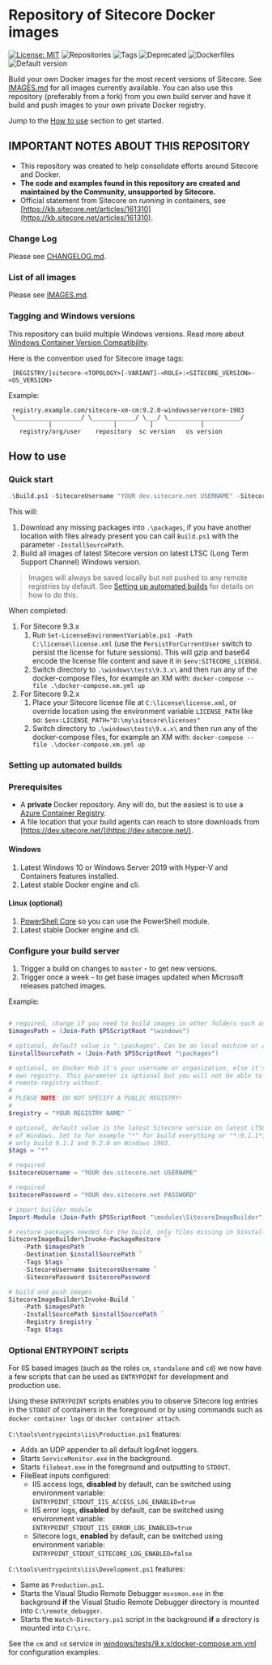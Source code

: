# Repository of Sitecore Docker images

[//]: # "start: stats"

[![License: MIT](https://img.shields.io/badge/License-MIT-green.svg?style=flat-square)](https://opensource.org/licenses/MIT) ![Repositories](https://img.shields.io/badge/Repositories-67-blue.svg?style=flat-square) ![Tags](https://img.shields.io/badge/Tags-300-blue.svg?style=flat-square) ![Deprecated](https://img.shields.io/badge/Deprecated-0-lightgrey.svg?style=flat-square) ![Dockerfiles](https://img.shields.io/badge/Dockerfiles-60-blue.svg?style=flat-square) ![Default version](https://img.shields.io/badge/Default%20version-9.3.0%20on%20ltsc2019/1809-blue?style=flat-square)

[//]: # "end: stats"

Build your own Docker images for the most recent versions of Sitecore. See [IMAGES.md](IMAGES.md) for all images currently available. You can also use this repository (preferably from a fork) from you own build server and have it build and push images to your own private Docker registry.

Jump to the [How to use](#how-to-use) section to get started.

## IMPORTANT NOTES ABOUT THIS REPOSITORY

- This repository was created to help consolidate efforts around Sitecore and Docker.
- **The code and examples found in this repository are created and maintained by the Community,  unsupported by Sitecore.**
- Official statement from Sitecore on *running* in containers, see [https://kb.sitecore.net/articles/161310](https://kb.sitecore.net/articles/161310).

### Change Log

Please see [CHANGELOG.md](CHANGELOG.md).

### List of all images

Please see [IMAGES.md](IMAGES.md).

### Tagging and Windows versions

This repository can build multiple Windows versions. Read more about [Windows Container Version Compatibility](https://docs.microsoft.com/en-us/virtualization/windowscontainers/deploy-containers/version-compatibility).

Here is the convention used for Sitecore image tags:

```text
 [REGISTRY/]sitecore-<TOPOLOGY>[-VARIANT]-<ROLE>:<SITECORE_VERSION>-<OS_VERSION>
```

Example:

```text
 registry.example.com/sitecore-xm-cm:9.2.0-windowsservercore-1903
 \__________________/ \____________/ \___/ \____________________/
           |                 |         |             |
   registry/org/user    repository  sc version   os version
```

## How to use

### Quick start

```PowerShell
.\Build.ps1 -SitecoreUsername "YOUR dev.sitecore.net USERNAME" -SitecorePassword "YOUR dev.sitecore.net PASSWORD"
```

This will:

1. Download any missing packages into `.\packages`, if you have another location with files already present you can call `Build.ps1` with the parameter `-InstallSourcePath`.
1. Build all images of latest Sitecore version on latest LTSC (Long Term Support Channel) Windows version.

> Images will always be saved locally but not pushed to any remote registries by default. See [Setting up automated builds](#setting-up-automated-builds) for details on how to do this.

When completed:

1. For Sitecore 9.3.x
    1. Run `Set-LicenseEnvironmentVariable.ps1 -Path C:\license\license.xml` (use the `PersistForCurrentUser` switch to persist the license for future sessions). This will gzip and base64 encode the license file content and save it in `$env:SITECORE_LICENSE`.
    1. Switch directory to `.\windows\tests\9.3.x\` and then run any of the docker-compose files, for example an XM with: `docker-compose --file .\docker-compose.xm.yml up`
1. For Sitecore 9.2.x
    1. Place your Sitecore license file at `C:\license\license.xml`, or override location using the environment variable `LICENSE_PATH` like so: `$env:LICENSE_PATH="D:\my\sitecore\licenses"`
    1. Switch directory to `.\windows\tests\9.x.x\` and then run any of the docker-compose files, for example an XM with: `docker-compose --file .\docker-compose.xm.yml up`

### Setting up automated builds

### Prerequisites

- A **private** Docker repository. Any will do, but the easiest is to use a [Azure Container Registry](https://azure.microsoft.com/en-us/services/container-registry/).
- A file location that your build agents can reach to store downloads from [https://dev.sitecore.net/](https://dev.sitecore.net/).

#### Windows

1. Latest Windows 10 or Windows Server 2019 with Hyper-V and Containers features installed.
1. Latest stable Docker engine and cli.

#### Linux (optional)

1. [PowerShell Core](https://github.com/powershell/powershell) so you can use the PowerShell module.
1. Latest stable Docker engine and cli.

### Configure your build server

1. Trigger a build on changes to `master` - to get new versions.
1. Trigger once a week - to get base images updated when Microsoft releases patched images.

Example:

```PowerShell

# required, change if you need to build images in other folders such as ".\linux" or ".\legacy"
$imagesPath = (Join-Path $PSScriptRoot "\windows")

# optional, default value is ".\packages". Can be on local machine or a file share.
$installSourcePath = (Join-Path $PSScriptRoot "\packages")

# optional, on Docker Hub it's your username or organization, else it's the hostname of your
# own registry. This parameter is optional but you will not be able to push images to a
# remote registry without.
#
# PLEASE NOTE: DO NOT SPECIFY A PUBLIC REGISTRY!
#
$registry = "YOUR REGISTRY NAME" `

# optional, default value is the latest Sitecore version on latest LTSC version
# of Windows. Set to for example "*" for build everything or "*:9.1.1*1903", "*:9.2.0*1903" to
# only build 9.1.1 and 9.2.0 on Windows 1903.
$tags = "*"

# required
$sitecoreUsername = "YOUR dev.sitecore.net USERNAME"

# required
$sitecorePassword = "YOUR dev.sitecore.net PASSWORD"

# import builder module
Import-Module (Join-Path $PSScriptRoot "\modules\SitecoreImageBuilder") -Force

# restore packages needed for the build, only files missing in $installSourcePath will be downloaded
SitecoreImageBuilder\Invoke-PackageRestore `
    -Path $imagesPath `
    -Destination $installSourcePath `
    -Tags $tags `
    -SitecoreUsername $sitecoreUsername `
    -SitecorePassword $sitecorePassword

# build and push images
SitecoreImageBuilder\Invoke-Build `
    -Path $imagesPath `
    -InstallSourcePath $installSourcePath `
    -Registry $registry `
    -Tags $tags
```

### Optional ENTRYPOINT scripts

For IIS based images (such as the roles `cm`, `standalone` and `cd`) we now have a few scripts that can be used as `ENTRYPOINT` for development and production use.

Using these `ENTRYPOINT` scripts enables you to observe Sitecore log entries in the `STDOUT` of containers in the foreground or by using commands such as `docker container logs` or `docker container attach`.

`C:\tools\entrypoints\iis\Production.ps1` features:

- Adds an UDP appender to all default log4net loggers.
- Starts `ServiceMonitor.exe` in the background.
- Starts `filebeat.exe` in the foreground and outputting to `STDOUT`.
- FileBeat inputs configured:
  - IIS access logs, **disabled** by default, can be switched using environment variable: `ENTRYPOINT_STDOUT_IIS_ACCESS_LOG_ENABLED=true`
  - IIS error logs, **disabled** by default, can be switched using environment variable: `ENTRYPOINT_STDOUT_IIS_ERROR_LOG_ENABLED=true`
  - Sitecore logs, **enabled** by default, can be switched using environment variable: `ENTRYPOINT_STDOUT_SITECORE_LOG_ENABLED=false`

`C:\tools\entrypoints\iis\Development.ps1` features:

- Same as `Production.ps1`.
- Starts the Visual Studio Remote Debugger `msvsmon.exe` in the background **if** the Visual Studio Remote Debugger directory is mounted into `C:\remote_debugger`.
- Starts the `Watch-Directory.ps1` script in the background **if** a directory is mounted into `C:\src`.

See the `cm` and `cd` service in [windows/tests/9.x.x/docker-compose.xm.yml](windows/tests/9.x.x/docker-compose.xm.yml) for configuration examples.
